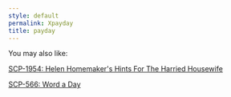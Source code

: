 ```yaml
---
style: default
permalink: Xpayday
title: payday
---
```

You may also like:

[SCP-1954: Helen Homemaker's Hints For The Harried Housewife](http://scp-wiki.net/scp-1954)

[SCP-566: Word a Day](http://scp-wiki.net/scp-566)
